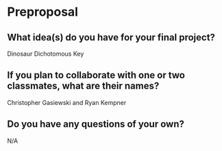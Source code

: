 # Preproposal

## What idea(s) do you have for your final project?

Dinosaur Dichotomous Key

## If you plan to collaborate with one or two classmates, what are their names?

Christopher Gasiewski and Ryan Kempner 

## Do you have any questions of your own?

N/A 
